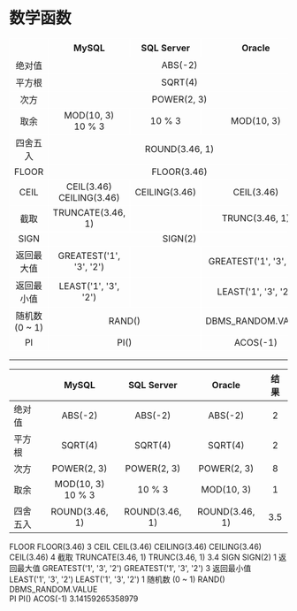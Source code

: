 # 数学函数
<table style="text-align: center">
    <tr>
        <th style="border: 1px solid #fff"></th>
        <th style="border: 1px solid #fff">MySQL</th>
        <th style="border: 1px solid #fff">SQL Server</th>
        <th style="border: 1px solid #fff">Oracle</th>
        <th style="border: 1px solid #fff">结果</th>
    </tr>
    <tr>
       <td style="border: 1px solid #fff" align="center">绝对值</td>
       <td style="border: 1px solid #fff" colspan="3">ABS(-2)</td>
       <td style="border: 1px solid #fff">2</td>
    </tr>
    <tr>
       <td style="border: 1px solid #fff">平方根</td>
       <td style="border: 1px solid #fff" colspan="3">SQRT(4)</td>
       <td style="border: 1px solid #fff">2</td>
    </tr>
    <tr>
       <td style="border: 1px solid #fff">次方</td>
       <td style="border: 1px solid #fff" colspan="3">POWER(2, 3)</td>
       <td style="border: 1px solid #fff">8</td>
    </tr>
    <tr>
       <td style="border: 1px solid #fff">取余</td>
       <td style="border: 1px solid #fff">MOD(10, 3)<br/>10 % 3</td>
       <td style="border: 1px solid #fff">10 % 3</td>
       <td style="border: 1px solid #fff">MOD(10, 3)</td>
       <td style="border: 1px solid #fff">1</td>
    </tr>
    <tr>
       <td style="border: 1px solid #fff">四舍五入</td>
       <td style="border: 1px solid #fff" colspan="3">ROUND(3.46, 1)</td>
       <td style="border: 1px solid #fff">3.5</td>
    </tr>
    <tr>
       <td style="border: 1px solid #fff">FLOOR</td>
       <td style="border: 1px solid #fff" colspan="3">FLOOR(3.46)</td>
       <td style="border: 1px solid #fff">3</td>
    </tr>
    <tr>
       <td style="border: 1px solid #fff">CEIL</td>
       <td style="border: 1px solid #fff">CEIL(3.46)<br/>CEILING(3.46)</td>
       <td style="border: 1px solid #fff">CEILING(3.46)</td>
       <td style="border: 1px solid #fff">CEIL(3.46)</td>
       <td style="border: 1px solid #fff">4</td>
    </tr>
    <tr>
       <td style="border: 1px solid #fff">截取</td>
       <td style="border: 1px solid #fff">TRUNCATE(3.46, 1)</td>
       <td style="border: 1px solid #fff"></td>
       <td style="border: 1px solid #fff">TRUNC(3.46, 1)</td>
       <td style="border: 1px solid #fff">3.4</td>
    </tr>
    <tr>
       <td style="border: 1px solid #fff">SIGN</td>
       <td style="border: 1px solid #fff" colspan="3">SIGN(2)</td>
       <td style="border: 1px solid #fff">1</td>
    </tr>
    <tr>
       <td style="border: 1px solid #fff">返回最大值</td>
       <td style="border: 1px solid #fff">GREATEST('1', '3', '2')</td>
       <td style="border: 1px solid #fff"></td>
       <td style="border: 1px solid #fff">GREATEST('1', '3', '2')</td>
       <td style="border: 1px solid #fff">3</td>
    </tr>
    <tr>
       <td style="border: 1px solid #fff">返回最小值</td>
       <td style="border: 1px solid #fff">LEAST('1', '3', '2')</td>
       <td style="border: 1px solid #fff"></td>
       <td style="border: 1px solid #fff">LEAST('1', '3', '2')</td>
       <td style="border: 1px solid #fff">1</td>
    </tr>
    <tr>
       <td style="border: 1px solid #fff">随机数 (0 ~ 1)</td>
       <td style="border: 1px solid #fff" colspan="2">RAND()</td>
       <td style="border: 1px solid #fff">DBMS_RANDOM.VALUE</td>
       <td style="border: 1px solid #fff"></td>
    </tr>
    <tr>
       <td style="border: 1px solid #fff">PI</td>
       <td style="border: 1px solid #fff" colspan="2">PI()</td>
       <td style="border: 1px solid #fff">ACOS(-1)</td>
       <td style="border: 1px solid #fff">3.14159265358979</td>
    </tr>
</table>

---

||MySQL|SQL Server|Oracle|结果|
|-------|:---:|:--------:|:----:|:----:|
|绝对值|ABS(-2)|ABS(-2)|ABS(-2)|2|
|平方根|SQRT(4)|SQRT(4)|SQRT(4)|2|
|次方|POWER(2, 3)|POWER(2, 3)|POWER(2, 3)|8|
|取余|MOD(10, 3)<br/>10 % 3|10 % 3|MOD(10, 3)|1|
|四舍五入|ROUND(3.46, 1)|ROUND(3.46, 1)|ROUND(3.46, 1)|3.5|
FLOOR	FLOOR(3.46)	3
CEIL	CEIL(3.46)
CEILING(3.46)	CEILING(3.46)	CEIL(3.46)	4
截取	TRUNCATE(3.46, 1)		TRUNC(3.46, 1)	3.4
SIGN	SIGN(2)	1
返回最大值	GREATEST('1', '3', '2')		GREATEST('1', '3', '2')	3
返回最小值	LEAST('1', '3', '2')		LEAST('1', '3', '2')	1
随机数 (0 ~ 1)	RAND()	DBMS_RANDOM.VALUE	
PI	PI()	ACOS(-1)	3.14159265358979

